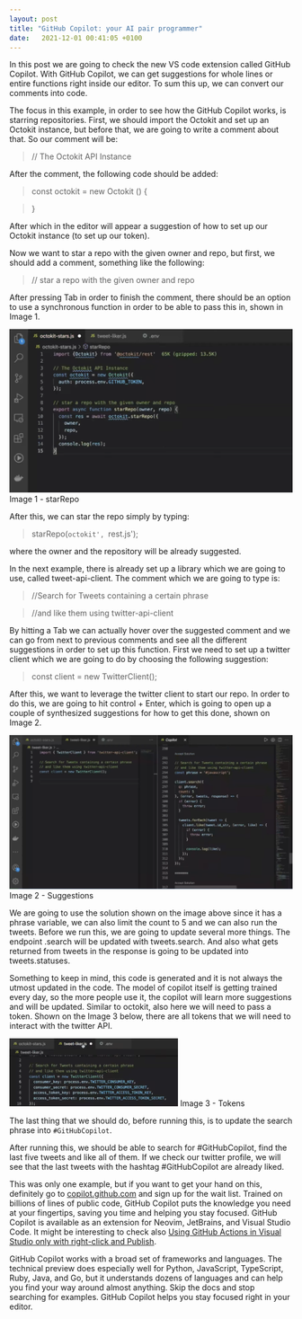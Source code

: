 ```yaml
---
layout: post
title: "GitHub Copilot: your AI pair programmer"
date:   2021-12-01 00:41:05 +0100
---
```


In this post we are going to check the new VS code extension called GitHub Copilot. With GitHub Copilot, we can get suggestions for whole lines or entire functions right inside our editor. To sum this up, we can convert our comments into code.

The focus in this example, in order to see how the GitHub Copilot works, is starring repositories. First, we should import the Octokit and set up an Octokit instance, but before that, we are going to write a comment about that. So our comment will be:

> // The Octokit API Instance

After the comment, the following code should be added:

> const octokit = new Octokit () {

> }

After which in the editor will appear a suggestion of how to set up our Octokit instance (to set up our token).

Now we want to star a repo with the given owner and repo, but first, we should add a comment, something like the following:

> // star a repo with the given owner and repo

After pressing Tab in order to finish the comment, there should be an option to use a synchronous function in order to be able to pass this in, shown in Image 1.

![Image 1 - starRepo](/assets/images/2021/12/Image-1-starRepo-1024x591.png)
Image 1 - starRepo

After this, we can star the repo simply by typing:

> starRepo(`octokit', `rest.js');

where the owner and the repository will be already suggested.

In the next example, there is already set up a library which we are going to use, called tweet-api-client. The comment which we are going to type is:

> //Search for Tweets containing a certain phrase

> //and like them using twitter-api-client

By hitting a Tab we can actually hover over the suggested comment and we can go from next to previous comments and see all the different suggestions in order to set up this function. First we need to set up a twitter client which we are going to do by choosing the following suggestion:

> const client = new TwitterClient();

After this, we want to leverage the twitter client to start our repo. In order to do this, we are going to hit control + Enter, which is going to open up a couple of synthesized suggestions for how to get this done, shown on Image 2.

![Image 2 - Suggestions](/assets/images/2021/12/Image-2-Suggestions-1024x557.png)
Image 2 - Suggestions

We are going to use the solution shown on the image above since it has a phrase variable, we can also limit the count to 5 and we can also run the tweets. Before we run this, we are going to update several more things. The endpoint .search will be updated with tweets.search. And also what gets returned from tweets in the response is going to be updated into tweets.statuses.

Something to keep in mind, this code is generated and it is not always the utmost updated in the code. The model of copilot itself is getting trained every day, so the more people use it, the copilot will learn more suggestions and will be updated. Similar to octokit, also here we will need to pass a token. Shown on the Image 3 below, there are all tokens that we will need to interact with the twitter API.

![Image 3 - Tokens](/assets/images/2021/12/Image-3-Tokens-300x121.png)
Image 3 - Tokens

The last thing that we should do, before running this, is to update the search phrase into `#GitHubCopilot`.

After running this, we should be able to search for #GitHubCopilot, find the last five tweets and like all of them. If we check our twitter profile, we will see that the last tweets with the hashtag #GitHubCopilot are already liked.

This was only one example, but if you want to get your hand on this, definitely go to [copilot.github.com](https://github.com/features/copilot/signup) and sign up for the wait list. Trained on billions of lines of public code, GitHub Copilot puts the knowledge you need at your fingertips, saving you time and helping you stay focused. GitHub Copilot is available as an extension for Neovim, JetBrains, and Visual Studio Code. It might be interesting to check also [Using GitHub Actions in Visual Studio only with right-click and Publish](https://mohamedradwan-devops.github.io/2021/10/06/using-github-actions-in-visual-studio-only-with-right-click-and-publish/).

GitHub Copilot works with a broad set of frameworks and languages. The technical preview does especially well for Python, JavaScript, TypeScript, Ruby, Java, and Go, but it understands dozens of languages and can help you find your way around almost anything. Skip the docs and stop searching for examples. GitHub Copilot helps you stay focused right in your editor.
